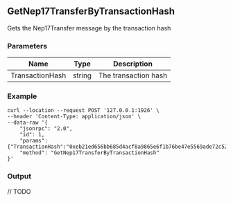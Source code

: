 ## GetNep17TransferByTransactionHash

Gets the Nep17Transfer message by the transaction hash

### Parameters

| Name         | Type   | Description       |
| ---------------- | -------------- | ------- |
| TransactionHash    | string | The transaction hash |

### Example

```shell
curl --location --request POST '127.0.0.1:1926' \
--header 'Content-Type: application/json' \
--data-raw '{
    "jsonrpc": "2.0",
    "id": 1,
    "params": {"TransactionHash":"0xeb21ed656bb685d4acf8a9865e6f1b76be47e5569ade72c5224761c58cc2d881"},
    "method": "GetNep17TransferByTransactionHash"
}'
```

### Output

// TODO
